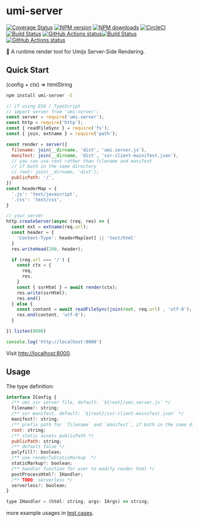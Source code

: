 # umi-server

[![Coverage Status](https://coveralls.io/repos/github/umijs/umi-server/badge.svg?branch=master)](https://coveralls.io/github/umijs/umi-server?branch=master) [![NPM version](https://img.shields.io/npm/v/umi-server.svg?style=flat)](https://npmjs.org/package/umi-server) [![NPM downloads](http://img.shields.io/npm/dm/umi-server.svg?style=flat)](https://npmjs.org/package/umi-server) [![CircleCI](https://circleci.com/gh/umijs/umi-server/tree/master.svg?style=svg)](https://circleci.com/gh/umijs/umi-server/tree/master) [![Build Status](https://img.shields.io/travis/umijs/umi.svg?style=flat)](https://travis-ci.org/umijs/umi-server) [![GitHub Actions status](https://github.com/umijs/umi-server/workflows/Node%20CI/badge.svg)](https://github.com/umijs/umi-server)[![Build Status](https://img.shields.io/travis/umijs/umi.svg?style=flat)](https://travis-ci.org/umijs/umi-server) [![GitHub Actions status](https://github.com/umijs/umi-server/workflows/Node%20CI/badge.svg)](https://github.com/umijs/umi-server)

🚀 A runtime render tool for Umijs Server-Side Rendering.

## Quick Start

(config + ctx) => htmlString

```sh
npm install umi-server -S
```

```js
// if using ES6 / TypeScript
// import server from 'umi-server';
const server = require('umi-server');
const http = require('http');
const { readFileSync } = require('fs');
const { join, extname } = require('path');

const render = server({
  filename: join(__dirname, 'dist', 'umi.server.js'),
  manifest: join(__dirname, 'dist', 'ssr-client-mainifest.json'),
  // you can use root rather than filename and manifest
  // if both in the same directory
  // root: join(__dirname, 'dist');
  publicPath: '/',
})
const headerMap = {
  '.js': 'text/javascript',
  '.css': 'text/css',
}

// your server
http.createServer(async (req, res) => {
  const ext = extname(req.url);
  const header = {
    'Content-Type': headerMap[ext] || 'text/html'
  }
  res.writeHead(200, header);

  if (req.url === '/') {
    const ctx = {
      req,
      res,
    }
    const { ssrHtml } = await render(ctx);
    res.write(ssrHtml);
    res.end()
  } else {
    const content = await readFileSync(join(root, req.url) , 'utf-8');
    res.end(content, 'utf-8');
  }

}).listen(8000)

console.log('http://localhost:8000')
```

Visit [http://localhost:8000](http://localhost:8000).

## Usage

The type definition:

```js
interface IConfig {
  /** umi ssr server file, default: `${root}/umi.server.js` */
  filename?: string;
  /** ssr manifest, default: `${root}/ssr-client-mainifest.json` */
  manifest?: string;
  /** prefix path for `filename` and `manifest`, if both in the same directory */
  root: string;
  /** static assets publicPath */
  publicPath: string;
  /** default false */
  polyfill?: boolean;
  /** use renderToStaticMarkup  */
  staticMarkup?: boolean;
  /** handler function for user to modify render html */
  postProcessHtml?: IHandler;
  /** TODO: serverless */
  serverless?: boolean;
}

type IHandler = (html: string, args: IArgs) => string;
```

more example usages in [test cases](https://github.com/umijs/umi-server/blob/master/test/index.test.ts).
